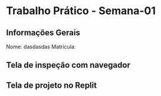 # Trabalho Prático - Semana-01

## Informações Gerais
Nome: dasdasdas
Matrícula:
## Tela de inspeção com navegador

## Tela de projeto no Replit

